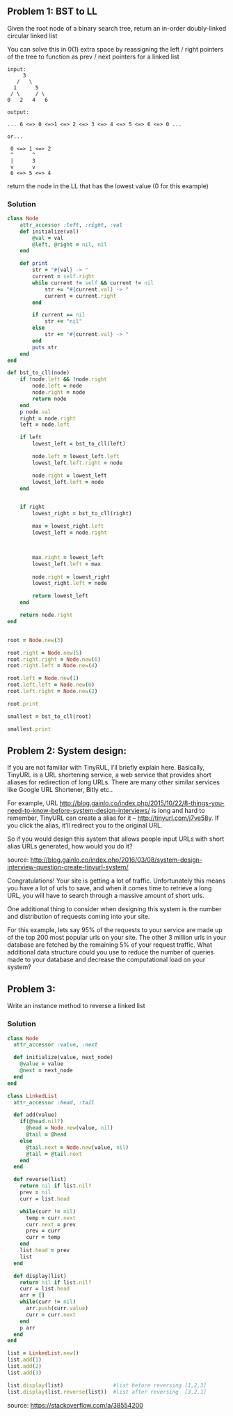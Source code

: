 
## Problem 1: BST to LL

Given the root node of a binary search tree,
return an in-order doubly-linked circular linked list

You can solve this in 0(1) extra space by reassigning the left / right
pointers of the tree to function as prev / next pointers for a linked list


```
input:
     3
   /   \
  1      5
 / \     / \
0   2   4   6

output:

... 6 <=> 0 <=>1 <=> 2 <=> 3 <=> 4 <=> 5 <=> 6 <=> 0 ...

or...

 0 <=> 1 <=> 2
 ^		^
 |		3
 v		v
 6 <=> 5 <=> 4
```

return the node in the LL that has the lowest value (0 for this example)


### Solution
```ruby
class Node
	attr_accessor :left, :right, :val
	def initialize(val)
		@val = val
		@left, @right = nil, nil
	end

	def print
		str = "#{val} -> "
		current = self.right
		while current != self && current != nil
			str += "#{current.val} -> "
			current = current.right
		end

		if current == nil
			str += "nil"
		else
			str += "#{current.val} -> "
		end
		puts str
	end
end

def bst_to_cll(node)
	if !node.left && !node.right
		node.left = node
		node.right = node
		return node
	end
	p node.val
	right = node.right
	left = node.left

	if left
		lowest_left = bst_to_cll(left)

		node.left = lowest_left.left
		lowest_left.left.right = node

		node.right = lowest_left
		lowest_left.left = node
	end


	if right
		lowest_right = bst_to_cll(right)

		max = lowest_right.left
		lowest_left = node.right



		max.right = lowest_left
		lowest_left.left = max
		
		node.right = lowest_right
		lowest_right.left = node

		return lowest_left
	end

	return node.right
end


root = Node.new(3)

root.right = Node.new(5)
root.right.right = Node.new(6)
root.right.left = Node.new(4)

root.left = Node.new(1)
root.left.left = Node.new(0)
root.left.right = Node.new(2)

root.print

smallest = bst_to_cll(root)

smallest.print
```



## Problem 2: System design:

If you are not familiar with TinyRUL, I’ll briefly explain here. Basically, TinyURL is a URL shortening service, a web service that provides short aliases for redirection of long URLs. There are many other similar services like Google URL Shortener, Bitly etc..

For example, URL http://blog.gainlo.co/index.php/2015/10/22/8-things-you-need-to-know-before-system-design-interviews/ is long and hard to remember, TinyURL can create a alias for it – http://tinyurl.com/j7ve58y. If you click the alias, it’ll redirect you to the original URL.


So if you would design this system that allows people input URLs with short alias URLs generated, how would you do it?


source: http://blog.gainlo.co/index.php/2016/03/08/system-design-interview-question-create-tinyurl-system/

Congratulations! Your site is getting a lot of traffic. Unfortunately this means you have a lot of urls to save, and when it comes time to retrieve a long URL, you will have to search through a massive amount of short urls.

One additional thing to consider when designing this system is the number and distribution of requests coming into your site.

For this example, lets say 95% of the requests to your service are made up of the top 200 most popular urls on your site. The other 3 million urls in your database are fetched by the remaining 5% of your request traffic. What additional data structure could you use to reduce the number of queries made to your database and decrease the computational load on your system?




## Problem 3:

Write an instance method to reverse a linked list


### Solution

``` ruby
class Node
  attr_accessor :value, :next

  def initialize(value, next_node)
    @value = value
    @next = next_node
  end
end

class LinkedList
  attr_accessor :head, :tail

  def add(value)
    if(@head.nil?)
      @head = Node.new(value, nil)
      @tail = @head
    else
      @tail.next = Node.new(value, nil)
      @tail = @tail.next
    end
  end

  def reverse(list)
    return nil if list.nil?
    prev = nil
    curr = list.head

    while(curr != nil)
      temp = curr.next
      curr.next = prev
      prev = curr
      curr = temp
    end
    list.head = prev
    list
  end

  def display(list)
    return nil if list.nil?
    curr = list.head
    arr = []
    while(curr != nil)
      arr.push(curr.value)
      curr = curr.next
    end
    p arr
  end
end

list = LinkedList.new()
list.add(1)
list.add(2)
list.add(3)

list.display(list)                #list before reversing [1,2,3]
list.display(list.reverse(list))  #list after reversing  [3,2,1]
```
source: https://stackoverflow.com/a/38554200

